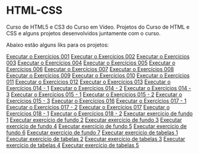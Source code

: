 # HTML-CSS
 Curso de HTML5 e CS3 do Curso em Vídeo.
 Projetos do Curso de HTML e CSS e alguns projetos desenvolvidos juntamente com o curso.
 
 Abaixo estão alguns liks para os projetos:
 
<a href="https://nathan-gomes.github.io/HTML-CSS/exercicios/ex001/index.html"> Executar o Exercícios 001</a>
<a href="https://nathan-gomes.github.io/HTML-CSS/exercicios/ex002/index.html"> Executar o Exercícios 002</a>
<a href="https://nathan-gomes.github.io/HTML-CSS/exercicios/ex003/index.html"> Executar o Exercícios 003</a>
<a href="https://nathan-gomes.github.io/HTML-CSS/exercicios/ex004/index.html"> Executar o Exercícios 004</a>
<a href="https://nathan-gomes.github.io/HTML-CSS/exercicios/ex005/index.html"> Executar o Exercícios 005</a>
<a href="https://nathan-gomes.github.io/HTML-CSS/exercicios/ex006/index.html"> Executar o Exercícios 006</a>
<a href="https://nathan-gomes.github.io/HTML-CSS/exercicios/ex007/index.html"> Executar o Exercícios 007</a>
<a href="https://nathan-gomes.github.io/HTML-CSS/exercicios/ex007/listas.html"> Executar o Exercícios 008</a>
<a href="https://nathan-gomes.github.io/HTML-CSS/exercicios/ex009/index.html"> Executar o Exercícios 009</a>
<a href="https://nathan-gomes.github.io/HTML-CSS/exercicios/ex010/index.html"> Executar o Exercícios 010</a>
<a href="https://nathan-gomes.github.io/HTML-CSS/exercicios/ex011/index.html"> Executar o Exercícios 011</a>
<a href="https://nathan-gomes.github.io/HTML-CSS/exercicios/ex012/index.html"> Executar o Exercícios 012</a>
<a href="https://nathan-gomes.github.io/HTML-CSS/exercicios/ex013/index.html"> Executar o Exercícios 013</a>
<a href="https://nathan-gomes.github.io/HTML-CSS/exercicios/ex014/cor01.html"> Executar o Exercícios 014 - 1</a>
<a href="https://nathan-gomes.github.io/HTML-CSS/exercicios/ex014/cor02.html"> Executar o Exercícios 014 - 2</a>
<a href="https://nathan-gomes.github.io/HTML-CSS/exercicios/ex014/cor03.html"> Executar o Exercícios 014 - 3</a>
<a href="https://nathan-gomes.github.io/HTML-CSS/exercicios/ex015/fonte01.html"> Executar o Exercícios 015 - 1</a>
<a href="https://nathan-gomes.github.io/HTML-CSS/exercicios/ex015/fonte02.html"> Executar o Exercícios 015 - 2</a>
<a href="https://nathan-gomes.github.io/HTML-CSS/exercicios/ex015/fonte03.html"> Executar o Exercícios 015 - 3</a>
<a href="https://nathan-gomes.github.io/HTML-CSS/exercicios/ex016/proprieário01.html"> Executar o Exercícios 016</a>
<a href="https://nathan-gomes.github.io/HTML-CSS/exercicios/ex017/hover.html"> Executar o Exercícios 017 - 1</a>
<a href="https://nathan-gomes.github.io/HTML-CSS/exercicios/ex017/links.html"> Executar o Exercícios 017 - 2</a>
<a href="https://nathan-gomes.github.io/HTML-CSS/exercicios/ex017/pseudoclasse.html"> Executar o Exercícios 017</a>
<a href="https://nathan-gomes.github.io/HTML-CSS/exercicios/ex018/caixa01.html"> Executar o Exercícios 018 - 1</a>
<a href="https://nathan-gomes.github.io/HTML-CSS/exercicios/ex018/caixa02.html"> Executar o Exercícios 018 - 2</a>
<a href="https://nathan-gomes.github.io/HTML-CSS/exercicios/ex019/fundo001.html"> Executar exercício de fundo 1</a>
<a href="https://nathan-gomes.github.io/HTML-CSS/exercicios/ex019/fundo002.html"> Executar exercício de fundo 2</a>
<a href="https://nathan-gomes.github.io/HTML-CSS/exercicios/ex019/fundo003.html"> Executar exercício de fundo 3</a>
<a href="https://nathan-gomes.github.io/HTML-CSS/exercicios/ex019/fundo004.html"> Executar exercício de fundo 4</a>
<a href="https://nathan-gomes.github.io/HTML-CSS/exercicios/ex019/fundo005.html"> Executar exercício de fundo 5</a>
<a href="https://nathan-gomes.github.io/HTML-CSS/exercicios/ex019/fundo006.html"> Executar exercício de fundo 6</a>
<a href="https://nathan-gomes.github.io/HTML-CSS/exercicios/ex019/fundo007.html"> Executar exercício de fundo 7</a>
<a href="https://nathan-gomes.github.io/HTML-CSS/exercicios/ex020/tabela1.html"> Executar exercício de tabelas 1</a>
<a href="https://nathan-gomes.github.io/HTML-CSS/exercicios/ex020/tabela2.html"> Executar exercício de tabelas 2</a>
<a href="https://nathan-gomes.github.io/HTML-CSS/exercicios/ex020/tabela3.html"> Executar exercício de tabelas 3</a>
<a href="https://nathan-gomes.github.io/HTML-CSS/exercicios/ex020/tabela4.html"> Executar exercício de tabelas 4</a>
<a href="https://nathan-gomes.github.io/HTML-CSS/exercicios/ex020/tabela5.html"> Executar exercício de tabelas 5</a>
